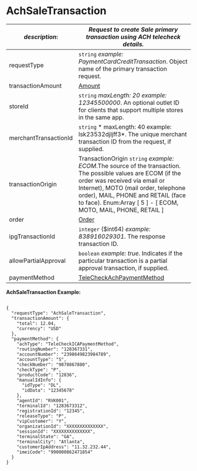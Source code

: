 
# AchSaleTransaction

| *description*:   | *Request to create Sale primary transaction using ACH telecheck details.*|
|----|----|
| requestType |    ``` string ```  *example:   PaymentCardCreditTransaction*. Object name of the primary transaction request.|
| transactionAmount | [Amount](?path=docs/schemas-md/Amount.md)|
| storeId |    ``` string ```  *maxLength: 20  example: 12345500000*. An optional outlet ID for clients that support multiple stores in the same app.|
| merchantTransactionId |    ``` string ```   * maxLength: 40 example: lsk23532djljff3*. The unique merchant transaction ID from the request, if supplied.|
| transactionOrigin |  TransactionOrigin  ``` string ```  *example: ECOM*.The source of the transaction. The possible values are ECOM (if the order was received via email or Internet), MOTO (mail order, telephone order), MAIL, PHONE and RETAIL (face to face). Enum:Array [ 5 ] - [ ECOM, MOTO, MAIL, PHONE, RETAIL ]|
| order | [Order](?path=docs/schemas-md/Order.md)|
| ipgTransactionId |    ``` integer ``` ($int64)  *example: 838916029301*. The response transaction ID.|
| allowPartialApproval |    ``` boolean ```  *example: true*. Indicates if the particular transaction is a partial approval transaction, if supplied.|
| paymentMethod | [TeleCheckAchPaymentMethod](?path=docs/schemas-md/TeleCheckAchPaymentMethod.md)|

**AchSaleTransaction Example:**

```{r}

{
  "requestType": "AchSaleTransaction",
  "transactionAmount": {
    "total": 12.04,
    "currency": "USD"
  },
  "paymentMethod": {
    "achType": "TeleCheckICAPaymentMethod",
    "routingNumber": "128367331",
    "accountNumber": "2398649823984789",
    "accountType": "S",
    "checkNumber": "9878867880",
    "checkType": "P",
    "productCode": "12836",
    "manualIdInfo": {
      "idType": "DL",
      "idData": "12345678"
    },
    "agentId": "RVK001",
    "terminalId": "1283673312",
    "registrationId": "12345",
    "releaseType": "P",
    "vipCustomer": "Y",
    "organizationId": "XXXXXXXXXXXXXX",
    "sessionId": "XXXXXXXXXXXXXX",
    "terminalState": "GA",
    "terminalCity": "Atlanta",
    "customerIpAddress": "11.32.232.44",
    "imeiCode": "990000862471854"
  }
}
``` 
